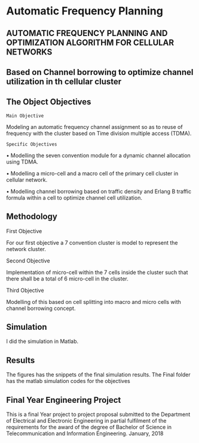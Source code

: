 # Automatic Frequency Planning

## AUTOMATIC FREQUENCY PLANNING AND OPTIMIZATION ALGORITHM FOR CELLULAR NETWORKS

## Based on Channel borrowing to optimize channel utilization in th cellular cluster

## The Object Objectives

    Main Objective

Modeling an automatic frequency channel assignment so as to reuse of frequency with the cluster based on Time division multiple access (TDMA).

    Specific Objectives

• Modelling the seven convention module for a dynamic channel allocation using TDMA.

• Modelling a micro-cell and a macro cell of the primary cell cluster in cellular network.

• Modelling channel borrowing based on traffic density and Erlang B traffic formula within a cell to optimize channel cell utilization.

## Methodology

First Objective

For our first objective a 7 convention cluster is model to represent the network cluster.

Second Objective

Implementation of micro-cell within the 7 cells inside the cluster such that there shall be a total of 6 micro-cell in the cluster.

Third Objective

Modelling of this based on cell splitting into macro and micro cells with channel borrowing concept.

## Simulation

I did the simulation in Matlab.

## Results

The figures has the snippets of the final simulation results.
The Final folder has the matlab simulation codes for the objectives

## Final Year Engineering Project

This is a final Year project to project proposal submitted to the Department of Electrical and Electronic Engineering in partial fulfilment of the requirements for the award of the degree of Bachelor of Science in
Telecommunication and Information Engineering.
January, 2018
